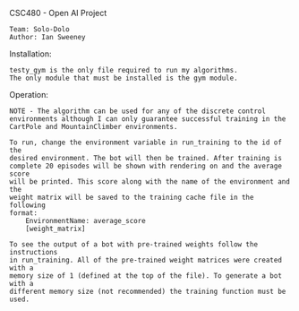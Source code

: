 CSC480 - Open AI Project
    
    Team: Solo-Dolo
    Author: Ian Sweeney

Installation:
    
    testy_gym is the only file required to run my algorithms.
    The only module that must be installed is the gym module.

Operation:
    
    NOTE - The algorithm can be used for any of the discrete control
    environments although I can only guarantee successful training in the
    CartPole and MountainClimber environments.

    To run, change the environment variable in run_training to the id of the
    desired environment. The bot will then be trained. After training is
    complete 20 episodes will be shown with rendering on and the average score
    will be printed. This score along with the name of the environment and the
    weight matrix will be saved to the training cache file in the following
    format:
        EnvironmentName: average_score
        [weight_matrix]

    To see the output of a bot with pre-trained weights follow the instructions
    in run_training. All of the pre-trained weight matrices were created with a
    memory size of 1 (defined at the top of the file). To generate a bot with a
    different memory size (not recommended) the training function must be used.
